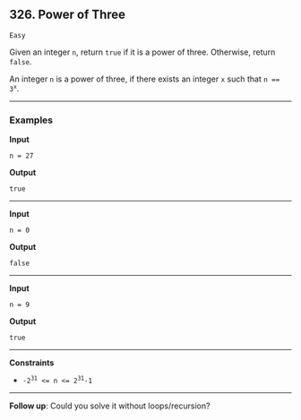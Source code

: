 ## 326. Power of Three

`Easy`

Given an integer `n`, return `true` if it is a power of three. Otherwise, return `false`.

An integer `n` is a power of three, if there exists an integer `x` such that <code>n == 3<sup>x</sup></code>.

---

### Examples

**Input**
```
n = 27
```

**Output**
```
true
```

---

**Input**
```
n = 0
```

**Output**
```
false
```

---

**Input**
```
n = 9
```

**Output**
```
true
```

---

**Constraints**
* <code>-2<sup>31</sup> <= n <= 2<sup>31</sup>-1</code>

---

**Follow up**: Could you solve it without loops/recursion?